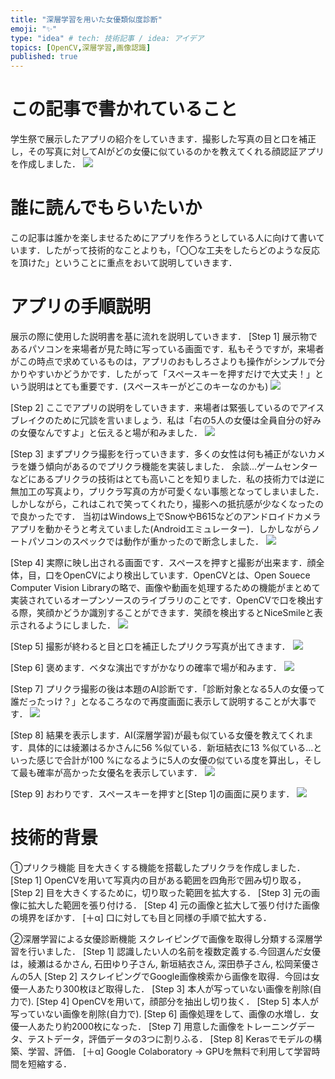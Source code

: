 ```yaml
---
title: "深層学習を用いた女優類似度診断"
emoji: "✨"
type: "idea" # tech: 技術記事 / idea: アイデア
topics: [OpenCV,深層学習,画像認識]
published: true
---
```

# この記事で書かれていること
学生祭で展示したアプリの紹介をしていきます．撮影した写真の目と口を補正し，その写真に対してAIがどの女優に似ているのかを教えてくれる顔認証アプリを作成しました．
![](https://storage.googleapis.com/zenn-user-upload/ab04f74c2a55-20220129.jpg)

# 誰に読んでもらいたいか
この記事は誰かを楽しませるためにアプリを作ろうとしている人に向けて書いています．したがって技術的なことよりも，「〇〇な工夫をしたらどのような反応を頂けた」ということに重点をおいて説明していきます．

# アプリの手順説明
展示の際に使用した説明書を基に流れを説明していきます．
[Step 1]
展示物であるパソコンを来場者が見た時に写っている画面です．私もそうですが，来場者がこの時点で求めているものは，アプリのおもしろさよりも操作がシンプルで分かりやすいかどうかです．したがって「スペースキーを押すだけで大丈夫！」という説明はとても重要です．(スペースキーがどこのキーなのかも)
![](https://storage.googleapis.com/zenn-user-upload/a9943aac40f2-20220116.jpg)

[Step 2]
ここでアプリの説明をしていきます．来場者は緊張しているのでアイスブレイクのために冗談を言いましょう．私は「右の5人の女優は全員自分の好みの女優なんですよ」と伝えると場が和みました．
![](https://storage.googleapis.com/zenn-user-upload/ff44a579f724-20220129.jpg)

[Step 3]
まずプリクラ撮影を行っていきます．多くの女性は何も補正がないカメラを嫌う傾向があるのでプリクラ機能を実装しました．
余談...ゲームセンターなどにあるプリクラの技術はとても高いことを知りました．私の技術力では逆に無加工の写真より，プリクラ写真の方が可愛くない事態となってしまいました．しかしながら，これはこれで笑ってくれたり，撮影への抵抗感が少なくなったので良かったです．
当初はWindows上でSnowやB615などのアンドロイドカメラアプリを動かそうと考えていました(Androidエミュレーター)．しかしながらノートパソコンのスペックでは動作が重かったので断念しました．
![](https://storage.googleapis.com/zenn-user-upload/663d1cf0eefa-20220129.jpg)

[Step 4]
実際に映し出される画面です．スペースを押すと撮影が出来ます．顔全体，目，口をOpenCVにより検出しています．OpenCVとは、Open Souece Computer Vision Libraryの略で、画像や動画を処理するための機能がまとめて実装されているオープンソースのライブラリのことです．OpenCVで口を検出する際，笑顔かどうか識別することができます．笑顔を検出するとNiceSmileと表示されるようにしました．
![](https://storage.googleapis.com/zenn-user-upload/3470153a67e8-20220129.jpg)

[Step 5]
撮影が終わると目と口を補正したプリクラ写真が出てきます．
![](https://storage.googleapis.com/zenn-user-upload/c9ed7b2adc97-20220129.jpg)

[Step 6]
褒めます．ベタな演出ですがかなりの確率で場が和みます．
![](https://storage.googleapis.com/zenn-user-upload/14fd665c1fa5-20220129.jpg)

[Step 7]
プリクラ撮影の後は本題のAI診断です．「診断対象となる5人の女優って誰だったっけ？」となるころなので再度画面に表示して説明することが大事です．
![](https://storage.googleapis.com/zenn-user-upload/fcab045c8d86-20220129.jpg)

[Step 8]
結果を表示します．AI(深層学習)が最も似ている女優を教えてくれます．具体的には綾瀬はるかさんに56 %似ている．新垣結衣に13 %似ている...といった感じで合計が100 %になるように5人の女優の似ている度を算出し，そして最も確率が高かった女優名を表示しています．
![](https://storage.googleapis.com/zenn-user-upload/08807211772a-20220129.jpg)

[Step 9]
おわりです．スペースキーを押すと[Step 1]の画面に戻ります．
![](https://storage.googleapis.com/zenn-user-upload/04cdecc93e22-20220129.jpg)

# 技術的背景
➀プリクラ機能
目を大きくする機能を搭載したプリクラを作成しました．
[Step 1]
OpenCVを用いて写真内の目がある範囲を四角形で囲み切り取る，
[Step 2]
目を大きくするために，切り取った範囲を拡大する．
[Step 3]
元の画像に拡大した範囲を張り付ける．
[Step 4]
元の画像と拡大して張り付けた画像の境界をぼかす．
[＋α]
口に対しても目と同様の手順で拡大する．


②深層学習による女優診断機能
スクレイピングで画像を取得し分類する深層学習を行いました．
[Step 1]
認識したい人の名前を複数定義する.今回選んだ女優は，綾瀬はるかさん, 石田ゆり子さん, 新垣結衣さん, 深田恭子さん, 松岡茉優さんの5人
[Step 2]
スクレイピングでGoogle画像検索から画像を取得．今回は女優一人あたり300枚ほど取得した．
[Step 3]
本人が写っていない画像を削除(自力で).
[Step 4]
OpenCVを用いて，顔部分を抽出し切り抜く．
[Step 5]
本人が写っていない画像を削除(自力で).
[Step 6]
画像処理をして、画像の水増し．女優一人あたり約2000枚になった．
[Step 7]
用意した画像をトレーニングデータ、テストデータ，評価データの3つに割りふる．
[Step 8]
Kerasでモデルの構築、学習、評価．
[＋α]
Google Colaboratory → GPUを無料で利用して学習時間を短縮する．

